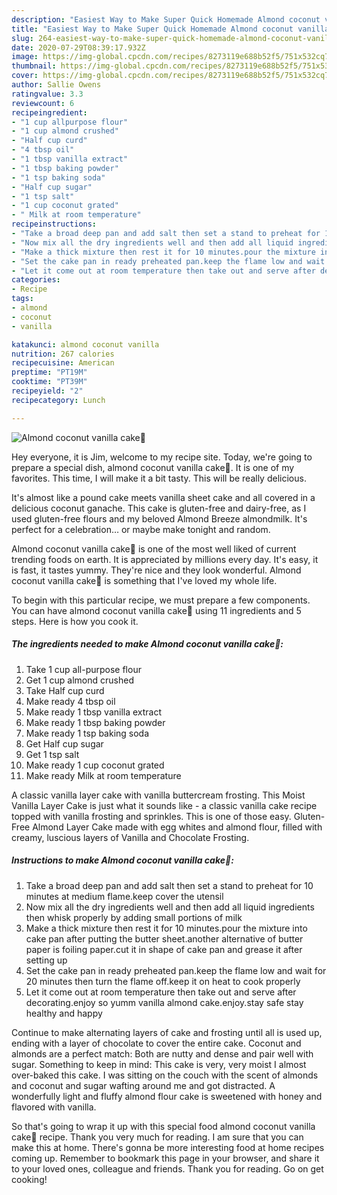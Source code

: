 ```yaml
---
description: "Easiest Way to Make Super Quick Homemade Almond coconut vanilla cake💝"
title: "Easiest Way to Make Super Quick Homemade Almond coconut vanilla cake💝"
slug: 264-easiest-way-to-make-super-quick-homemade-almond-coconut-vanilla-cake
date: 2020-07-29T08:39:17.932Z
image: https://img-global.cpcdn.com/recipes/8273119e688b52f5/751x532cq70/almond-coconut-vanilla-cake💝-recipe-main-photo.jpg
thumbnail: https://img-global.cpcdn.com/recipes/8273119e688b52f5/751x532cq70/almond-coconut-vanilla-cake💝-recipe-main-photo.jpg
cover: https://img-global.cpcdn.com/recipes/8273119e688b52f5/751x532cq70/almond-coconut-vanilla-cake💝-recipe-main-photo.jpg
author: Sallie Owens
ratingvalue: 3.3
reviewcount: 6
recipeingredient:
- "1 cup allpurpose flour"
- "1 cup almond crushed"
- "Half cup curd"
- "4 tbsp oil"
- "1 tbsp vanilla extract"
- "1 tbsp baking powder"
- "1 tsp baking soda"
- "Half cup sugar"
- "1 tsp salt"
- "1 cup coconut grated"
- " Milk at room temperature"
recipeinstructions:
- "Take a broad deep pan and add salt then set a stand to preheat for 10 minutes at medium flame.keep cover the utensil"
- "Now mix all the dry ingredients well and then add all liquid ingredients then whisk properly by adding small portions of milk"
- "Make a thick mixture then rest it for 10 minutes.pour the mixture into cake pan after putting the butter sheet.another alternative of butter paper is foiling paper.cut it in shape of cake pan and grease it after setting up"
- "Set the cake pan in ready preheated pan.keep the flame low and wait for 20 minutes then turn the flame off.keep it on heat to cook properly"
- "Let it come out at room temperature then take out and serve after decorating.enjoy so yumm vanilla almond cake.enjoy.stay safe stay healthy and happy"
categories:
- Recipe
tags:
- almond
- coconut
- vanilla

katakunci: almond coconut vanilla 
nutrition: 267 calories
recipecuisine: American
preptime: "PT19M"
cooktime: "PT39M"
recipeyield: "2"
recipecategory: Lunch

---
```



![Almond coconut vanilla cake💝](https://img-global.cpcdn.com/recipes/8273119e688b52f5/751x532cq70/almond-coconut-vanilla-cake💝-recipe-main-photo.jpg)

Hey everyone, it is Jim, welcome to my recipe site. Today, we're going to prepare a special dish, almond coconut vanilla cake💝. It is one of my favorites. This time, I will make it a bit tasty. This will be really delicious.

It&#39;s almost like a pound cake meets vanilla sheet cake and all covered in a delicious coconut ganache. This cake is gluten-free and dairy-free, as I used gluten-free flours and my beloved Almond Breeze almondmilk. It&#39;s perfect for a celebration… or maybe make tonight and random.

Almond coconut vanilla cake💝 is one of the most well liked of current trending foods on earth. It is appreciated by millions every day. It's easy, it is fast, it tastes yummy. They're nice and they look wonderful. Almond coconut vanilla cake💝 is something that I've loved my whole life.


To begin with this particular recipe, we must prepare a few components. You can have almond coconut vanilla cake💝 using 11 ingredients and 5 steps. Here is how you cook it.

<!--inarticleads1-->

##### The ingredients needed to make Almond coconut vanilla cake💝:

1. Take 1 cup all-purpose flour
1. Get 1 cup almond crushed
1. Take Half cup curd
1. Make ready 4 tbsp oil
1. Make ready 1 tbsp vanilla extract
1. Make ready 1 tbsp baking powder
1. Make ready 1 tsp baking soda
1. Get Half cup sugar
1. Get 1 tsp salt
1. Make ready 1 cup coconut grated
1. Make ready  Milk at room temperature


A classic vanilla layer cake with vanilla buttercream frosting. This Moist Vanilla Layer Cake is just what it sounds like - a classic vanilla cake recipe topped with vanilla frosting and sprinkles. This is one of those easy. Gluten-Free Almond Layer Cake made with egg whites and almond flour, filled with creamy, luscious layers of Vanilla and Chocolate Frosting. 

<!--inarticleads2-->

##### Instructions to make Almond coconut vanilla cake💝:

1. Take a broad deep pan and add salt then set a stand to preheat for 10 minutes at medium flame.keep cover the utensil
1. Now mix all the dry ingredients well and then add all liquid ingredients then whisk properly by adding small portions of milk
1. Make a thick mixture then rest it for 10 minutes.pour the mixture into cake pan after putting the butter sheet.another alternative of butter paper is foiling paper.cut it in shape of cake pan and grease it after setting up
1. Set the cake pan in ready preheated pan.keep the flame low and wait for 20 minutes then turn the flame off.keep it on heat to cook properly
1. Let it come out at room temperature then take out and serve after decorating.enjoy so yumm vanilla almond cake.enjoy.stay safe stay healthy and happy


Continue to make alternating layers of cake and frosting until all is used up, ending with a layer of chocolate to cover the entire cake. Coconut and almonds are a perfect match: Both are nutty and dense and pair well with sugar. Something to keep in mind: This cake is very, very moist I almost over-baked this cake. I was sitting on the couch with the scent of almonds and coconut and sugar wafting around me and got distracted. A wonderfully light and fluffy almond flour cake is sweetened with honey and flavored with vanilla. 

So that's going to wrap it up with this special food almond coconut vanilla cake💝 recipe. Thank you very much for reading. I am sure that you can make this at home. There's gonna be more interesting food at home recipes coming up. Remember to bookmark this page in your browser, and share it to your loved ones, colleague and friends. Thank you for reading. Go on get cooking!
